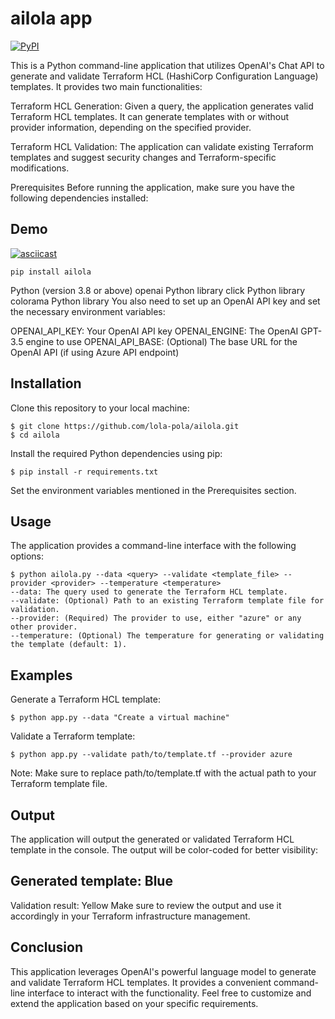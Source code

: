 # ailola app

[![PyPI](https://img.shields.io/pypi/v/ailola.svg)](https://pypi.org/project/ailola/)


This is a Python command-line application that utilizes OpenAI's Chat API to generate and validate Terraform HCL (HashiCorp Configuration Language) templates. It provides two main functionalities:

Terraform HCL Generation: Given a query, the application generates valid Terraform HCL templates. It can generate templates with or without provider information, depending on the specified provider.

Terraform HCL Validation: The application can validate existing Terraform templates and suggest security changes and Terraform-specific modifications.

Prerequisites
Before running the application, make sure you have the following dependencies installed:



## Demo
[![asciicast](https://asciinema.org/a/lOGRRZVrs0OracrtxkOLtnP9K.svg)](https://asciinema.org/a/lOGRRZVrs0OracrtxkOLtnP9K)

```
pip install ailola 
```


Python (version 3.8 or above)
openai Python library
click Python library
colorama Python library
You also need to set up an OpenAI API key and set the necessary environment variables:

OPENAI_API_KEY: Your OpenAI API key
OPENAI_ENGINE: The OpenAI GPT-3.5 engine to use
OPENAI_API_BASE: (Optional) The base URL for the OpenAI API (if using Azure API endpoint)

## Installation
Clone this repository to your local machine:


```
$ git clone https://github.com/lola-pola/ailola.git
$ cd ailola
```
Install the required Python dependencies using pip:

```
$ pip install -r requirements.txt
```

Set the environment variables mentioned in the Prerequisites section.

## Usage
The application provides a command-line interface with the following options:

```
$ python ailola.py --data <query> --validate <template_file> --provider <provider> --temperature <temperature>
--data: The query used to generate the Terraform HCL template.
--validate: (Optional) Path to an existing Terraform template file for validation.
--provider: (Required) The provider to use, either "azure" or any other provider.
--temperature: (Optional) The temperature for generating or validating the template (default: 1).
```
## Examples
Generate a Terraform HCL template:

```
$ python app.py --data "Create a virtual machine"
```
Validate a Terraform template:


```
$ python app.py --validate path/to/template.tf --provider azure
```

Note: Make sure to replace path/to/template.tf with the actual path to your Terraform template file.

## Output
The application will output the generated or validated Terraform HCL template in the console. The output will be color-coded for better visibility:

## Generated template: Blue
Validation result: Yellow
Make sure to review the output and use it accordingly in your Terraform infrastructure management.

## Conclusion
This application leverages OpenAI's powerful language model to generate and validate Terraform HCL templates. It provides a convenient command-line interface to interact with the functionality. Feel free to customize and extend the application based on your specific requirements.

